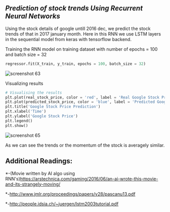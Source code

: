 *Prediction of stock trends Using Recurrent Neural Networks*
-----------------------------------------------------------------

Using the stock details of google untill 2016 dec, we predict the stock trends of that in 2017 january month.
Here in this RNN we use LSTM layers in the sequential model from keras with tensorflow backend.

Training the RNN model on training dataset with number of epochs = 100 and batch size = 32
```python
regressor.fit(X_train, y_train, epochs = 100, batch_size = 32)
```
![screenshot 63](https://user-images.githubusercontent.com/37619070/51173670-eb886600-18db-11e9-9262-44b05c1d37f8.png)

Visualizing results
```python
# Visualising the results
plt.plot(real_stock_price, color = 'red', label = 'Real Google Stock Price')
plt.plot(predicted_stock_price, color = 'blue', label = 'Predicted Google Stock Price')
plt.title('Google Stock Price Prediction')
plt.xlabel('Time')
plt.ylabel('Google Stock Price')
plt.legend()
plt.show()
```
![screenshot 65](https://user-images.githubusercontent.com/37619070/51173728-09ee6180-18dc-11e9-9771-203b7e9cae62.png)

As we can see the trends or the momentum of the stock is averagely similar.

Additional Readings:
--------


*-(Movie written by AI algo using RNN's)https://arstechnica.com/gaming/2016/06/an-ai-wrote-this-movie-and-its-strangely-moving/

*-http://www.jmlr.org/proceedings/papers/v28/pascanu13.pdf

*-http://people.idsia.ch/~juergen/lstm2003tutorial.pdf

